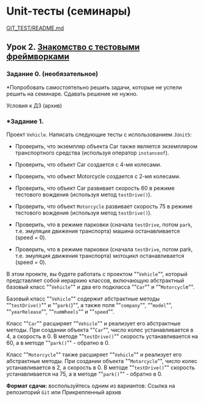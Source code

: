 # Unit-тесты (семинары)

[GIT_TEST/README.md](../README.md)

## Урок 2. [Знакомство с тестовыми фреймворками](./README.md)

### Задание 0. (необязательное) 

*Попробовать самостоятельно решить задачи, которые не успели решить на семинаре. Сдавать решение не нужно.

Условия к ДЗ (архив)

### *Задание 1.

Проект `Vehicle`. Написать следующие тесты с использованием `JUnit5`:

- Проверить, что экземпляр объекта Car также является экземпляром транспортного средства (используя оператор `instanceof`).

- Проверить, что объект Car создается с 4-мя колесами.

- Проверить, что объект Motorcycle создается с 2-мя колесами.

- Проверить, что объект Car развивает скорость 60 в режиме тестового вождения (используя метод `testDrive()`).

- Проверить, что объект `Motorcycle` развивает скорость 75 в режиме тестового вождения (используя метод `testDrive()`).

- Проверить, что в режиме парковки (сначала `testDrive`, потом `park`, т.е. эмуляция движения транспорта) машина 
останавливается (speed = 0).

- Проверить, что в режиме парковки (сначала `testDrive`, потом park, т.е. эмуляция движения транспорта) мотоцикл 
останавливается (speed = 0).

В этом проекте, вы будете работать с проектом ""`Vehicle`"", который представляет собой иерархию классов, включающую 
абстрактный базовый класс ""`Vehicle`"" и два его подкласса ""`Car`"" и ""`Motorcycl`e"".

Базовый класс ""`Vehicle`"" содержит абстрактные методы ""`testDrive()`"" и ""`park(`)"", а также поля ""`company`"",
""`model`"", ""`yearRelease`"", ""`numWheels`"" и ""`speed`"".

Класс ""`Car`"" расширяет ""`Vehicle`"" и реализует его абстрактные методы. При создании объекта ""`Car`"", число колес 
устанавливается в 4, а скорость в 0. В методе ""`testDrive()`"" скорость устанавливается на 60, а в методе ""`park()`"" - 
обратно в 0.

Класс ""`Motorcycle`"" также расширяет ""`Vehicle`"" и реализует его абстрактные методы. При создании объекта 
""`Motorcycle`"", число колес устанавливается в 2, а скорость в 0. В методе ""`testDrive()`"" скорость устанавливается 
на 75, а в методе ""`park()`"" - обратно в 0.

**Формат сдачи:** воспользуйтесь одним из вариантов: Ссылка на репозиторий `Git` или Прикрепленный архив
